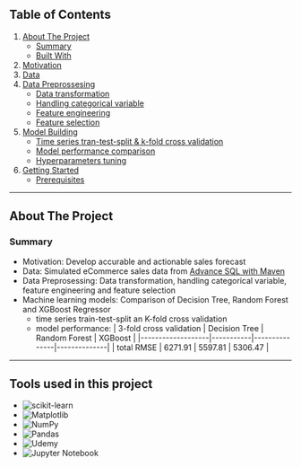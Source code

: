 <!-- anchor tag for back-to-top links -->
<a name="readme-top"></a>

## Table of Contents
<ol>
  <li>
    <a href="#about-the-project">About The Project</a>
    <ul>
      <li><a href="#summary">Summary</a></li>
      <li><a href="#built-with">Built With</a></li>
    </ul>
  </li>
  <li>
    <a href="#motivation">Motivation</a>
  </li>
  <li>
    <a href="#data">Data</a>
  </li>
  <li>
    <a href="#data-preprocessing">Data Preprossesing</a>
    <ul>
      <li><a href="#data-transformation">Data transformation</a></li>
      <li><a href="#handling-categorica-variable">Handling categorical variable</a></li>
      <li><a href="#feature-engineering">Feature engineering</a></li>
      <li><a href="#feature-selection">Feature selection</a></li>
    </ul>
  </li>
  <li>
    <a href="#model-building">Model Building</a>
    <ul>
        <li><a href="#tss-K-fold-cross-validation">Time series tran-test-split & k-fold cross validation</a></li>
        <li><a href="#model-performance-comparison">Model performance comparison</a></li>
        <li><a href="#hyperparameters-tunning">Hyperparameters tuning</a></li>
    </ul>
  </li>
  <li>
    <a href="#getting-started">Getting Started</a>
    <ul>
      <li><a href="#prerequisites">Prerequisites</a></li>
    </ul>
  </li>
</ol>

----

<!-- ABOUT THE PROJECT -->
## About The Project

### Summary
+ Motivation: Develop accurable and actionable sales forecast
+ Data: Simulated eCommerce sales data from [Advance SQL with Maven](https://www.udemy.com/course/advanced-sql-mysql-for-analytics-business-intelligence/)
+ Data Preprosessing: Data transformation, handling categorical variable, feature engineering and feature selection
+ Machine learning models: Comparison of Decision Tree, Random Forest and XGBoost Regressor
  + time series train-test-split an K-fold cross validation
  + model performance: 
    |  3-fold cross validation  | Decision Tree | Random Forest | XGBoost   |
    |-------------------|-----------|---------------|--------------|
    | total RMSE   | 6271.91     | 5597.81        | 5306.47        |

 ---------
      
## Tools used in this project
* ![scikit-learn](https://img.shields.io/badge/scikit--learn-%23F7931E.svg?style=for-the-badge&logo=scikit-learn&logoColor=white)
* ![Matplotlib](https://img.shields.io/badge/Matplotlib-%23ffffff.svg?style=for-the-badge&logo=Matplotlib&logoColor=black)
* ![NumPy](https://img.shields.io/badge/numpy-%23013243.svg?style=for-the-badge&logo=numpy&logoColor=white)
* ![Pandas](https://img.shields.io/badge/pandas-%23150458.svg?style=for-the-badge&logo=pandas&logoColor=white)
* ![Udemy](https://img.shields.io/badge/Udemy-A435F0?style=for-the-badge&logo=Udemy&logoColor=white)
* ![Jupyter Notebook](https://img.shields.io/badge/jupyter-%23FA0F00.svg?style=for-the-badge&logo=jupyter&logoColor=white)
  

